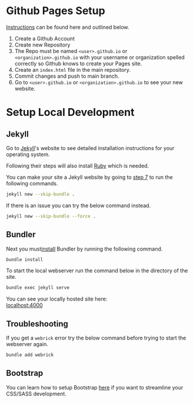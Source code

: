 <h1>Github Pages Setup</h1>

<a href="https://docs.github.com/en/pages/getting-started-with-github-pages/creating-a-github-pages-site">Instructions</a> can be found here and outlined below.
1. Create a Github Account
2. Create new Repository
3. The Repo must be named `<user>.github.io` or `<organization>.github.io` with your username or organization spelled correctly so Github knows to create your Pages site.
4. Create an `index.html` file in the main repository.
5. Commit changes and push to main branch.
6. Go to `<user>.github.io` or `<organization>.github.io` to see your new website.

<h1>Setup Local Development</h1>

## Jekyll

Go to <a href="https://jekyllrb.com/docs/installation/">Jekyll</a>'s website to see detailed installation instructions for your operating system.

Following their steps will also install <a href="https://www.ruby-lang.org/en/">Ruby</a> which is needed.

You can make your site a Jekyll website by going to <a href="https://docs.github.com/en/pages/setting-up-a-github-pages-site-with-jekyll/creating-a-github-pages-site-with-jekyll#:~:text=To-,create%20a%20new,-Jekyll%20site%2C%20use">step 7</a> to run the following commands.

```sh
jekyll new --skip-bundle .
```
If there is an issue you can try the below command instead.

```sh
jekyll new --skip-bundle --force .
```
## Bundler

Next you must<a href="https://docs.github.com/en/pages/setting-up-a-github-pages-site-with-jekyll/testing-your-github-pages-site-locally-with-jekyll">install</a> Bundler by running the following command.

```sh
bundle install
```
To start the local webserver run the command below in the directory of the site.

```sh
bundle exec jekyll serve
```
You can see your locally hosted site here:<br>
<a href="https://localhost:4000">localhost:4000</a>

## Troubleshooting

If you get a `webrick` error try the below command before trying to start the webserver again.

```sh
bundle add webrick
```

## Bootstrap

You can learn how to setup Bootstrap <a href="https://getbootstrap.com/docs/5.2/getting-started/introduction/">here</a> if you want to streamline your CSS/SASS development.
